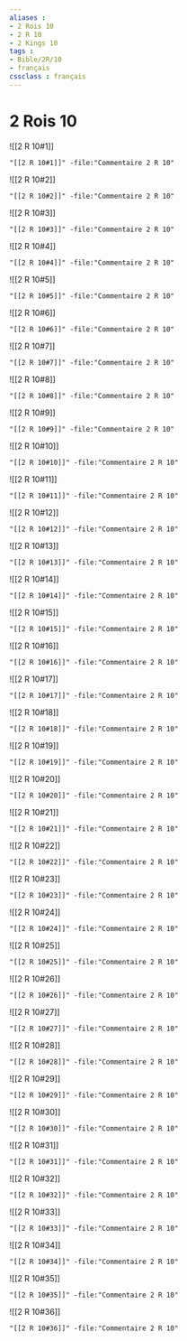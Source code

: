 ```yaml
---
aliases : 
- 2 Rois 10
- 2 R 10
- 2 Kings 10
tags : 
- Bible/2R/10
- français
cssclass : français
---
```


# 2 Rois 10

![[2 R 10#1]]

```query
"[[2 R 10#1]]" -file:"Commentaire 2 R 10"
```

![[2 R 10#2]]

```query
"[[2 R 10#2]]" -file:"Commentaire 2 R 10"
```

![[2 R 10#3]]

```query
"[[2 R 10#3]]" -file:"Commentaire 2 R 10"
```

![[2 R 10#4]]

```query
"[[2 R 10#4]]" -file:"Commentaire 2 R 10"
```

![[2 R 10#5]]

```query
"[[2 R 10#5]]" -file:"Commentaire 2 R 10"
```

![[2 R 10#6]]

```query
"[[2 R 10#6]]" -file:"Commentaire 2 R 10"
```

![[2 R 10#7]]

```query
"[[2 R 10#7]]" -file:"Commentaire 2 R 10"
```

![[2 R 10#8]]

```query
"[[2 R 10#8]]" -file:"Commentaire 2 R 10"
```

![[2 R 10#9]]

```query
"[[2 R 10#9]]" -file:"Commentaire 2 R 10"
```

![[2 R 10#10]]

```query
"[[2 R 10#10]]" -file:"Commentaire 2 R 10"
```

![[2 R 10#11]]

```query
"[[2 R 10#11]]" -file:"Commentaire 2 R 10"
```

![[2 R 10#12]]

```query
"[[2 R 10#12]]" -file:"Commentaire 2 R 10"
```

![[2 R 10#13]]

```query
"[[2 R 10#13]]" -file:"Commentaire 2 R 10"
```

![[2 R 10#14]]

```query
"[[2 R 10#14]]" -file:"Commentaire 2 R 10"
```

![[2 R 10#15]]

```query
"[[2 R 10#15]]" -file:"Commentaire 2 R 10"
```

![[2 R 10#16]]

```query
"[[2 R 10#16]]" -file:"Commentaire 2 R 10"
```

![[2 R 10#17]]

```query
"[[2 R 10#17]]" -file:"Commentaire 2 R 10"
```

![[2 R 10#18]]

```query
"[[2 R 10#18]]" -file:"Commentaire 2 R 10"
```

![[2 R 10#19]]

```query
"[[2 R 10#19]]" -file:"Commentaire 2 R 10"
```

![[2 R 10#20]]

```query
"[[2 R 10#20]]" -file:"Commentaire 2 R 10"
```

![[2 R 10#21]]

```query
"[[2 R 10#21]]" -file:"Commentaire 2 R 10"
```

![[2 R 10#22]]

```query
"[[2 R 10#22]]" -file:"Commentaire 2 R 10"
```

![[2 R 10#23]]

```query
"[[2 R 10#23]]" -file:"Commentaire 2 R 10"
```

![[2 R 10#24]]

```query
"[[2 R 10#24]]" -file:"Commentaire 2 R 10"
```

![[2 R 10#25]]

```query
"[[2 R 10#25]]" -file:"Commentaire 2 R 10"
```

![[2 R 10#26]]

```query
"[[2 R 10#26]]" -file:"Commentaire 2 R 10"
```

![[2 R 10#27]]

```query
"[[2 R 10#27]]" -file:"Commentaire 2 R 10"
```

![[2 R 10#28]]

```query
"[[2 R 10#28]]" -file:"Commentaire 2 R 10"
```

![[2 R 10#29]]

```query
"[[2 R 10#29]]" -file:"Commentaire 2 R 10"
```

![[2 R 10#30]]

```query
"[[2 R 10#30]]" -file:"Commentaire 2 R 10"
```

![[2 R 10#31]]

```query
"[[2 R 10#31]]" -file:"Commentaire 2 R 10"
```

![[2 R 10#32]]

```query
"[[2 R 10#32]]" -file:"Commentaire 2 R 10"
```

![[2 R 10#33]]

```query
"[[2 R 10#33]]" -file:"Commentaire 2 R 10"
```

![[2 R 10#34]]

```query
"[[2 R 10#34]]" -file:"Commentaire 2 R 10"
```

![[2 R 10#35]]

```query
"[[2 R 10#35]]" -file:"Commentaire 2 R 10"
```

![[2 R 10#36]]

```query
"[[2 R 10#36]]" -file:"Commentaire 2 R 10"
```

